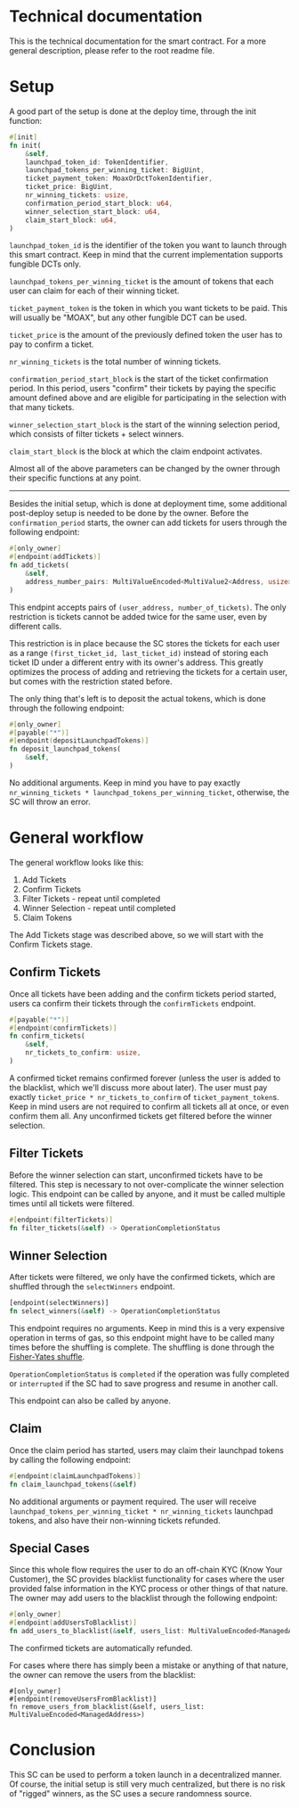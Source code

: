 # Technical documentation

This is the technical documentation for the smart contract. For a more general description, please refer to the root readme file.  

# Setup

A good part of the setup is done at the deploy time, through the init function:
```rust
#[init]
fn init(
    &self,
    launchpad_token_id: TokenIdentifier,
    launchpad_tokens_per_winning_ticket: BigUint,
    ticket_payment_token: MoaxOrDctTokenIdentifier,
    ticket_price: BigUint,
    nr_winning_tickets: usize,
    confirmation_period_start_block: u64,
    winner_selection_start_block: u64,
    claim_start_block: u64,
)
```

`launchpad_token_id` is the identifier of the token you want to launch through this smart contract. Keep in mind that the current implementation supports fungible DCTs only.  

`launchpad_tokens_per_winning_ticket` is the amount of tokens that each user can claim for each of their winning ticket.  

`ticket_payment_token` is the token in which you want tickets to be paid. This will usually be "MOAX", but any other fungible DCT can be used.  

`ticket_price` is the amount of the previously defined token the user has to pay to confirm a ticket.  

`nr_winning_tickets` is the total number of winning tickets.  

`confirmation_period_start_block` is the start of the ticket confirmation period. In this period, users "confirm" their tickets by paying the specific amount defined above and are eligible for participating in the selection with that many tickets.

`winner_selection_start_block` is the start of the winning selection period, which consists of filter tickets + select winners.

`claim_start_block` is the block at which the claim endpoint activates.  

Almost all of the above parameters can be changed by the owner through their specific functions at any point.  

***

Besides the initial setup, which is done at deployment time, some additional post-deploy setup is needed to be done by the owner. Before the `confirmation_period` starts, the owner can add tickets for users through the following endpoint:
```rust
#[only_owner]
#[endpoint(addTickets)]
fn add_tickets(
    &self,
    address_number_pairs: MultiValueEncoded<MultiValue2<Address, usize>>,
) 
```

This endpint accepts pairs of `(user_address, number_of_tickets)`. The only restriction is tickets cannot be added twice for the same user, even by different calls.  

This restriction is in place because the SC stores the tickets for each user as a range `(first_ticket_id, last_ticket_id)` instead of storing each ticket ID under a different entry with its owner's address. This greatly optimizes the process of adding and retrieving the tickets for a certain user, but comes with the restriction stated before.  

The only thing that's left is to deposit the actual tokens, which is done through the following endpoint:
```rust
#[only_owner]
#[payable("*")]
#[endpoint(depositLaunchpadTokens)]
fn deposit_launchpad_tokens(
    &self,
) 
```

No additional arguments. Keep in mind you have to pay exactly `nr_winning_tickets * launchpad_tokens_per_winning_ticket`, otherwise, the SC will throw an error.  

# General workflow

The general workflow looks like this:
1) Add Tickets
2) Confirm Tickets
3) Filter Tickets - repeat until completed
4) Winner Selection - repeat until completed
5) Claim Tokens

The Add Tickets stage was described above, so we will start with the Confirm Tickets stage.

## Confirm Tickets

Once all tickets have been adding and the confirm tickets period started, users ca confirm their tickets through the `confirmTickets` endpoint.
```rust
#[payable("*")]
#[endpoint(confirmTickets)]
fn confirm_tickets(
    &self,
    nr_tickets_to_confirm: usize,
) 
```

A confirmed ticket remains confirmed forever (unless the user is added to the blacklist, which we'll discuss more about later). The user must pay exactly `ticket_price * nr_tickets_to_confirm` of `ticket_payment_token`s. Keep in mind users are not required to confirm all tickets all at once, or even confirm them all. Any unconfirmed tickets get filtered before the winner selection.

## Filter Tickets

Before the winner selection can start, unconfirmed tickets have to be filtered. This step is necessary to not over-complicate the winner selection logic. This endpoint can be called by anyone, and it must be called multiple times until all tickets were filtered.

```rust
#[endpoint(filterTickets)]
fn filter_tickets(&self) -> OperationCompletionStatus
```

## Winner Selection

After tickets were filtered, we only have the confirmed tickets, which are shuffled through the `selectWinners` endpoint.

```rust
[endpoint(selectWinners)]
fn select_winners(&self) -> OperationCompletionStatus
```

This endpoint requires no arguments. Keep in mind this is a very expensive operation in terms of gas, so this endpoint might have to be called many times before the shuffling is complete. The shuffling is done through the [Fisher-Yates shuffle](https://en.wikipedia.org/wiki/Fisher%E2%80%93Yates_shuffle).  

`OperationCompletionStatus` is `completed` if the operation was fully completed or `interrupted` if the SC had to save progress and resume in another call.  

This endpoint can also be called by anyone.

## Claim

Once the claim period has started, users may claim their launchpad tokens by calling the following endpoint:
```rust
#[endpoint(claimLaunchpadTokens)]
fn claim_launchpad_tokens(&self) 
```

No additional arguments or payment required. The user will receive `launchpad_tokens_per_winning_ticket * nr_winning_tickets` launchpad tokens, and also have their non-winning tickets refunded.

## Special Cases

Since this whole flow requires the user to do an off-chain KYC (Know Your Customer), the SC provides blacklist functionality for cases where the user provided false information in the KYC process or other things of that nature. The owner may add users to the blacklist through the following endpoint:
```rust
#[only_owner]
#[endpoint(addUsersToBlacklist)]
fn add_users_to_blacklist(&self, users_list: MultiValueEncoded<ManagedAddress>)
```

The confirmed tickets are automatically refunded.

For cases where there has simply been a mistake or anything of that nature, the owner can remove the users from the blacklist:
```
#[only_owner]
#[endpoint(removeUsersFromBlacklist)]
fn remove_users_from_blacklist(&self, users_list: MultiValueEncoded<ManagedAddress>)
```

# Conclusion

This SC can be used to perform a token launch in a decentralized manner. Of course, the initial setup is still very much centralized, but there is no risk of "rigged" winners, as the SC uses a secure randomness source.  
